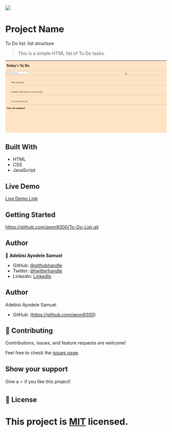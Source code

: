 ![](https://img.shields.io/badge/Microverse-blueviolet)

# Project Name

To Do list: list structure

> This is a simple HTML list of To Do tasks.

![screenshot](./app_screenshot.png)

## Built With

- HTML
- CSS
- JavaScript

## Live Demo

[Live Demo Link](#)

## Getting Started

https://github.com/aeon9300/To-Do-List.git

## Author

👤 **Adebisi Ayodele Samuel**

- GitHub: [@githubhandle](https://github.com/aeon9300)
- Twitter: [@twitterhandle](https://twitter.com/aeon9300)
- LinkedIn: [LinkedIn](https://www.linkedin.com/in/samuel-adebisi-4a589362/)

## Author

Adebisi Ayodele Samuel

- GitHub: (https://github.com/aeon9300)


## 🤝 Contributing

Contributions, issues, and feature requests are welcome!

Feel free to check the [issues page](../../issues/).

## Show your support

Give a ⭐️ if you like this project!

## 📝 License

This project is [MIT](./MIT.md) licensed.
=======